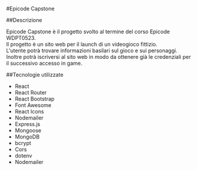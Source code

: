 #Epicode Capstone  


##Descrizione  
  
Epicode Capstone è il progetto svolto al termine del corso Epicode WDPT0523.  
Il progetto è un sito web per il launch di un videogioco fittizio.  
L'utente potrà trovare informazioni basilari sul gioco e sui personaggi.  
Inoltre potrà iscriversi al sito web in modo da ottenere già le credenziali per il successivo accesso in game.  





          
##Tecnologie utilizzate  

- React  
- React Router  
- React Bootstrap  
- Font Awesome  
- React Icons  
- Nodemailer  
- Express.js  
- Mongoose  
- MongoDB  
- bcrypt  
- Cors  
- dotenv  
- Nodemailer  
